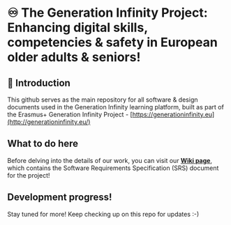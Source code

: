 
# ♾️ The Generation Infinity Project: Enhancing digital skills, competencies & safety in European older adults & seniors! 

## 📝 Introduction

This github serves as the main repository for all software & design documents used in the Generation Infinity learning platform,
built as part of the Erasmus+ Generation Infinity Project - [https://generationinfinity.eu](http://generationinfinity.eu/)

## What to do here

Before delving into the details of our work, you can visit our **[Wiki page](https://github.com/Bluechain-Research-Cooperative/generation-infinity/wiki)**, which contains the Software Requirements Specification (SRS) document for the project!

## Development progress!

Stay tuned for more! Keep checking up on this repo for updates :-)
